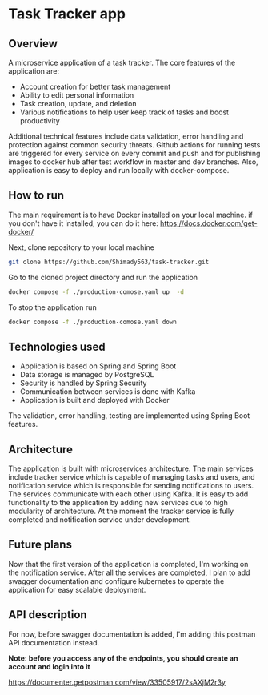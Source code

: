 # Task Tracker app

## Overview

A microservice application of a task tracker.
The core features of the application are:

- Account creation for better task management
- Ability to edit personal information
- Task creation, update, and deletion
- Various notifications to help user keep track of tasks and boost productivity

Additional technical features include data validation,
error handling and protection against common security threats.
Github actions for running tests are triggered for every service on every commit and push
and for publishing images to docker hub after test workflow in master and dev branches.
Also, application is easy to deploy and run locally with docker-compose.

## How to run

The main requirement is to have Docker installed on your local machine.
if you don't have it installed, you can do it here: https://docs.docker.com/get-docker/

Next, clone repository to your local machine

```bash
git clone https://github.com/Shimady563/task-tracker.git
```

Go to the cloned project directory and run the application

```bash
docker compose -f ./production-comose.yaml up  -d
```

To stop the application run

```bash
docker compose -f ./production-comose.yaml down
```

## Technologies used

- Application is based on Spring and Spring Boot
- Data storage is managed by PostgreSQL
- Security is handled by Spring Security
- Communication between services is done with Kafka
- Application is built and deployed with Docker

The validation, error handling, testing are implemented using Spring Boot features.

## Architecture

The application is built with microservices architecture. 
The main services include tracker service which is capable of managing tasks and users, 
and notification service which is responsible for sending notifications to users. 
The services communicate with each other using Kafka.
It is easy to add functionality to the application by 
adding new services due to high modularity of architecture.
At the moment the tracker service is fully completed 
and notification service under development.

## Future plans

Now that the first version of the application is completed, 
I'm working on the notification service. 
After all the services are completed,
I plan to add swagger documentation and 
configure kubernetes to operate the application 
for easy scalable deployment.

## API description

For now, before swagger documentation is added, 
I'm adding this postman API documentation instead.

**Note: before you access any of the endpoints, 
you should create an account and login into it**

https://documenter.getpostman.com/view/33505917/2sAXjM2r3y